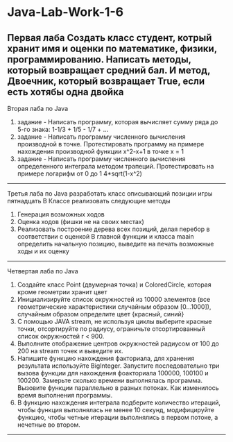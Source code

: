 # Java-Lab-Work-1-6

Первая лаба
Создать класс студент, котрый хранит имя и оценки по математике, физики, программированию. Написать методы, который возвращает средний бал. И метод, Двоечник, который возвращает True, если есть хотябы одна двойка
--------------------
Вторая лаба по Java
1) задание - Написать программу, которая вычисляет сумму ряда до 5-го знака: 1-1/3 + 1/5 - 1/7 + ...
2) задание - Написать программу численного вычисления производной в точке. Протестировать программу на примере нахождения производной функции x^2-x+1 в точке x = 1
3) задание - Написать программу численного вычисления определенного интеграла методом трапеций. Протестировать на примере логарифм от 0 до 1 4*sqrt(1-x^2)
--------------------
Третья лаба по Java
разработать класс описывающий позиции игры пятнадцать
В Классе реализовать следующие методы
1) Генерация возможных ходов
2) Оценка ходов (фишки не на своих местах)
3) Реализовать построение дерева всех позиций, делая перебор в соответствии с оценкой
В главной функции и класса maain определить начальную позицию, выведите на печать возможные ходы и их оценку
--------------------
Четвертая лаба по Java
1) Создайте класс Point (двумерная точка) и ColoredCircle, которая кроме геометрии хранит цвет
2) Инициализируйте список окружностей из 10000 элементов (все геометрические характеристики случайным образом [0...1000]), случайным образом определите цвет {красный, синий}
3) С помощью JAVA stream, не используя циклы выберите красные точки, отсортируйте по радиусу, ограничьте отсортированный список окружностей r < 900.
4) Выполните отображение центров окружностей радиусом от 100 до 200 на stream точек и выведите их.
5) Напишите функцию нахождения факториала, для хранения результата используйте BigInteger. Запустите последовательно три вызова функции для нахождения фоакториала 100000, 100100 и 100200. Замерьте сколько времени выполнялась программа. Вызовите функции параллельно в разных потоках. Как изменилось время выполнения программы.
6) В функцию нахождения интеграла подберите количество итераций, чтобы функция выполнялась не менее 10 секунд, модифицируйте функцию, чтобы четные итерации выполнялись в первом потоке, а нечетные во втором.
--------------------
